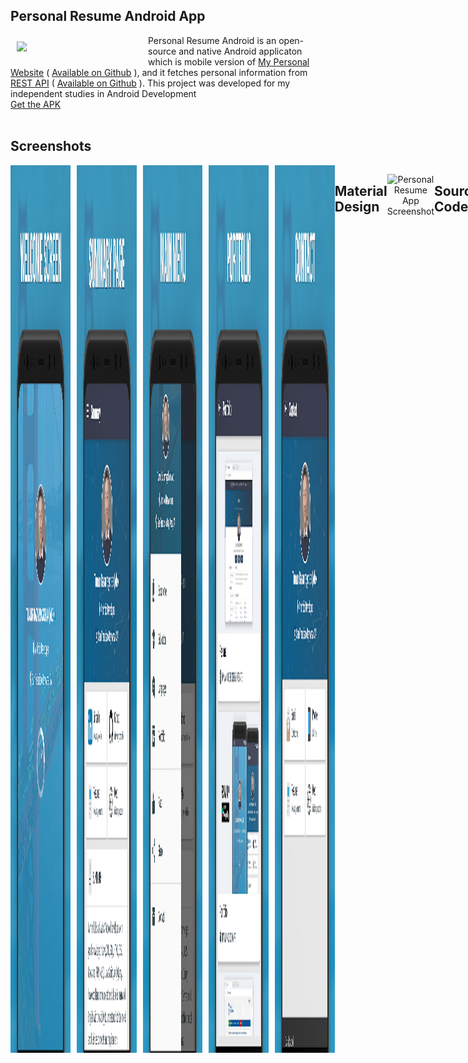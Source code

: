 Personal Resume Android App
-----------------------
<img src="https://github.com/tumurb/Personal-Resume-Android/blob/master/screenshots/icon.png" align="left" width="200" hspace="10" vspace="10">
Personal Resume Android is an open-source and native Android applicaton which is mobile version of <a href="http://tumur.info">My Personal Website</a> ( <a href="https://github.com/tumurb/Personal-Website-PHP">Available on Github</a> ), and it fetches personal information from <a href="http://tumur.info/services/timeline/?id=1">REST API</a> ( <a href="https://github.com/tumurb/Personal-Resume-Android-API">Available on Github</a> ). This project was developed for my independent studies in Android Development<br/>

<div style="display:flex;" >
<a href="https://drive.google.com/file/d/1k42IA8ypeBl-idalp9RRwxPzz3UugQCw/view?usp=sharing">Get the APK</a>
</div>
</br>

Screenshots
-----------------------
<div style="display:flex;" >
<img  src="screenshots/1.png" width="19%" >
<img style="margin-left:10px;" src="screenshots/2.png" width="19%" >
<img style="margin-left:10px;" src="screenshots/3.png" width="19%" >
<img style="margin-left:10px;" src="screenshots/4.png" width="19%" >
<img style="margin-left:10px;" src="screenshots/5.png" width="19%" >
  

## Material Design

<p align="center">
  <img src="https://github.com/tumurb/Personal-Resume-Android/blob/master/screenshots/web.png" alt="Personal Resume App Screenshot"/>
</p>

## Source Code

<p align="center">
  <img src="https://github.com/tumurb/Personal-Resume-Android/blob/master/screenshots/source_code.png" alt="Personal Resume App Screenshot"/>
</p>

## Download APK
You can download the apk from: 
1. [APK Release](https://drive.google.com/file/d/1k42IA8ypeBl-idalp9RRwxPzz3UugQCw/view?usp=sharing)


## Requirements
* JDK Version 1.7 & above
* [Android SDK.](http://developer.android.com/sdk/index.html)
* Android SDK Tools
* Android SDK Build tools 27
* Android Support Repository
* Android Support library

## Google Play Services Setup.
This project uses Firebases Analytics and Crashlytics. You will need to generate the configuration file (`google-services.json`) and copy it to your `/app` dir. See links below

1. [Setup Firebase setup](https://firebase.google.com/docs/android/setup)
2. [Setup Firebase Analytics](https://firebase.google.com/docs/analytics/android/start/)
3. [Setup Firebase Crashlytics](https://firebase.google.com/docs/crashlytics/get-started/)


## Project Setup

This project is built with Gradle, the [Android Gradle plugin](http://tools.android.com/tech-docs/new-build-system/user-guide) Clone this repository inside your working folder. Import the `settings.gradle` file in the root folder into e.g. Android Studio. (You can also have a look at the `build.gradle` files on how the projects depend on another.)

* Start Android Studio
* Select "Open Project" and select the generated root Project folder
* You may be prompted with "Unlinked gradle project" -> Select "Import gradle project" and select
the option to use the gradle wrapper
* You may also be prompted to change to the appropriate SDK folder for your local machine
* Once the project has compiled -> run the project!

## Contributing

#### Would you like to contribute code?

1. [Fork Personal-Resume-Android](https://github.com/tumurb/Personal-Resume-Android).
2. Create a new branch ([using GitHub](https://help.github.com/articles/creating-and-deleting-branches-within-your-repository/)) or the command `git checkout -b branch-name dev`).
3. [Start a pull request](https://github.com/tumurb/Personal-Resume-Android/compare). Reference [existing issues](https://github.com/tumurb/Personal-Resume-Android/issues) when possible.

#### No code!
* You can [discuss a bug](https://github.com/tumurb/Personal-Resume-Android/issues) or if it was not reported yet [submit a bug](https://github.com/tumurb/Personal-Resume-Android/issues/new).

## Libraries Used

1. [Retrofit](http://square.github.io/retrofit/)
2. [OkHttp](https://github.com/square/okhttp)
3. [Glide](https://github.com/bumptech/glide)
4. [Android SpinKit](https://github.com/ybq/Android-SpinKit)
5. [Material Ripple](https://github.com/balysv/material-ripple)
6. [CircularImageView](https://github.com/lopspower/CircularImageView)

License
-------

    Copyright 2018 Tumur.B (Alex)

    Licensed under the Apache License, Version 2.0 (the "License");
    you may not use this file except in compliance with the License.
    You may obtain a copy of the License at

       http://www.apache.org/licenses/LICENSE-2.0

    Unless required by applicable law or agreed to in writing, software
    distributed under the License is distributed on an "AS IS" BASIS,
    WITHOUT WARRANTIES OR CONDITIONS OF ANY KIND, either express or implied.
    See the License for the specific language governing permissions and
    limitations under the License.


